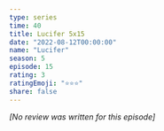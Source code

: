 ```yaml
---
type: series
time: 40
title: Lucifer 5x15
date: "2022-08-12T00:00:00"
name: "Lucifer"
season: 5
episode: 15
rating: 3
ratingEmoji: "⭐️⭐️⭐️"
share: false
---
```


*[No review was written for this episode]*